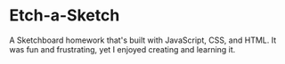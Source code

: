 # Etch-a-Sketch
A Sketchboard homework that's built with JavaScript, CSS, and HTML. It was fun and frustrating, yet I enjoyed creating and learning it.